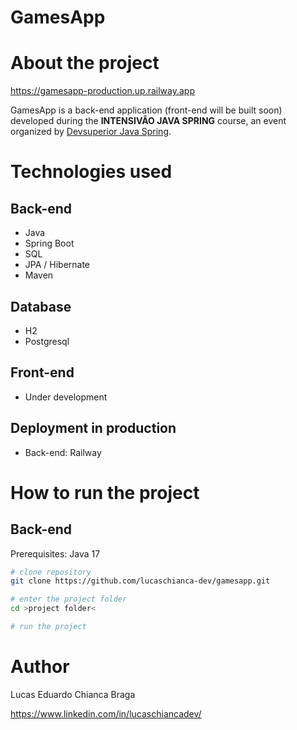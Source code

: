 # GamesApp

# About the project

https://gamesapp-production.up.railway.app

GamesApp is a back-end application (front-end will be built soon) developed during the **INTENSIVÃO JAVA SPRING** course, an event organized by [Devsuperior Java Spring](https://www.youtube.com/@DevsuperiorJavaSpring " DevSuperior youtube channel").


# Technologies used
## Back-end
- Java
- Spring Boot
- SQL
- JPA / Hibernate
- Maven
## Database
- H2
- Postgresql
## Front-end
- Under development
## Deployment in production
- Back-end: Railway
# How to run the project

## Back-end
Prerequisites: Java 17

```bash
# clone repository
git clone https://github.com/lucaschianca-dev/gamesapp.git

# enter the project folder
cd >project folder<

# run the project
```

# Author

Lucas Eduardo Chianca Braga

https://www.linkedin.com/in/lucaschiancadev/

